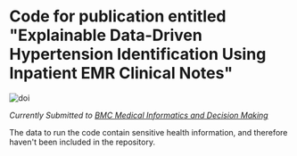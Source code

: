 # Code for publication entitled "Explainable Data-Driven Hypertension Identification Using Inpatient EMR Clinical Notes"

![doi](https://zenodo.org/badge/doi/10.5281/zenodo.3897554.svg)

*Currently Submitted to [BMC Medical Informatics and Decision Making](https://bmcmedinformdecismak.biomedcentral.com/)*

The data to run the code contain sensitive health information, and therefore haven't been included in the repository.
